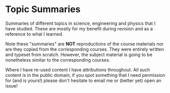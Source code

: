 # Topic Summaries

Summaries of different topics in science, engineering and physics that I have studied. These are mostly for my benefit during revision and as a reference to what I learned.

Note these "summaries" are **NOT** reproductions of the course materials nor are they copied from the corresponding courses. They were entirely written and typeset from scratch. However, the subject material is going to be nonetheless similar to the corresponding courses.

Where I have re-used content I have attributions throughout. All such content is in the public domain; if you spot something that I need permission for (and is yours!) please don't hesitate to email me or (better yet) open an issue!
